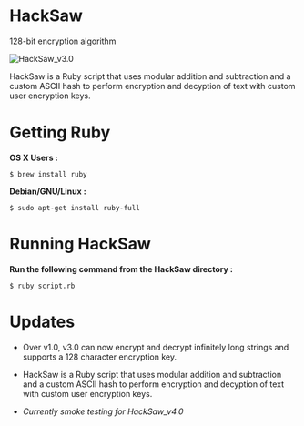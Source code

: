 # HackSaw
128-bit encryption algorithm

![HackSaw_v3.0](http://saxena.xyz/img/misc/hacksawdescriptor.png)

HackSaw is a Ruby script that uses modular addition and subtraction and a custom ASCII hash to perform encryption and decyption of text with custom user encryption keys.

# Getting Ruby


<b>OS X Users :</b>
```
$ brew install ruby
```
<b>Debian/GNU/Linux :</b>
```
$ sudo apt-get install ruby-full
```
# Running HackSaw

<b>Run the following command from the HackSaw directory :</b>
```
$ ruby script.rb
```

# Updates

- Over v1.0, v3.0 can now encrypt and decrypt infinitely long strings and supports a 128 character encryption key.

- HackSaw is a Ruby script that uses modular addition and subtraction and a custom ASCII hash to perform encryption and decyption of text with custom user encryption keys.

- *Currently smoke testing for HackSaw_v4.0*
